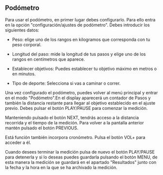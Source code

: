## Podómetro

Para usar el podómetro, en primer lugar debes configurarlo. Para ello entra en la opción "configuración/ajustes de podómetro". Debes introducir los siguientes datos:

* Peso: elige uno de los rangos en kilogramos que corresponda con tu peso corporal.

* Longitud del paso: mide la longitud de tus pasos y elige uno de los rangos en centímetros que aparece.

* Establecer objetivos: Puedes establecer tu objetivo máximo en metros o en minutos.

* Tipo de deporte: Selecciona si vas a caminar o correr.

Una vez configurado el podómetro, puedes volver al menú principal y entrar en el modo "Podómetro".En el display aparecerá un contador de Pasos y también la distancia restante para llegar al objetivo establecido en el ajuste previo. Debes pulsar el botón PLAY/PAUSE para comenzar la medición.

Manteniendo pulsado el botón NEXT, tendrás acceso a la distancia recorrida y el tiempo de la medición. Para volver a la pantalla anterior mantén pulsado el botón PREVIOUS.

Está función también incorpora cronómetro. Pulsa el botón VOL+ para acceder a él.

Cuando desees terminar la medición pulsa de nuevo el botón PLAY/PAUSE para detenerla y si lo deseas puedes guardarla pulsando el botón MENU, de esta manera la medición se guardará en el apartado "Resultados" junto con la fecha y la hora en la que se ha archivado la medición.

